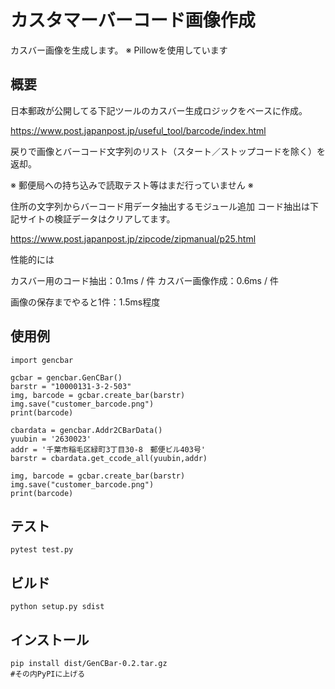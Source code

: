 # カスタマーバーコード画像作成

カスバー画像を生成します。
※ Pillowを使用しています

## 概要

日本郵政が公開してる下記ツールのカスバー生成ロジックをベースに作成。

https://www.post.japanpost.jp/useful_tool/barcode/index.html

戻りで画像とバーコード文字列のリスト（スタート／ストップコードを除く）を返却。

※ 郵便局への持ち込みで読取テスト等はまだ行っていません ※

住所の文字列からバーコード用データ抽出するモジュール追加
コード抽出は下記サイトの検証データはクリアしてます。

https://www.post.japanpost.jp/zipcode/zipmanual/p25.html


性能的には

カスバー用のコード抽出：0.1ms / 件
カスバー画像作成：0.6ms / 件

画像の保存までやると1件：1.5ms程度




## 使用例

```
import gencbar

gcbar = gencbar.GenCBar()
barstr = "10000131-3-2-503"
img, barcode = gcbar.create_bar(barstr)
img.save("customer_barcode.png")
print(barcode)

cbardata = gencbar.Addr2CBarData()
yuubin = '2630023'
addr = '千葉市稲毛区緑町3丁目30-8　郵便ビル403号'
barstr = cbardata.get_ccode_all(yuubin,addr)

img, barcode = gcbar.create_bar(barstr)
img.save("customer_barcode.png")
print(barcode)
```


## テスト

```
pytest test.py
```


## ビルド

```
python setup.py sdist
```



## インストール

```
pip install dist/GenCBar-0.2.tar.gz
#その内PyPIに上げる
```




